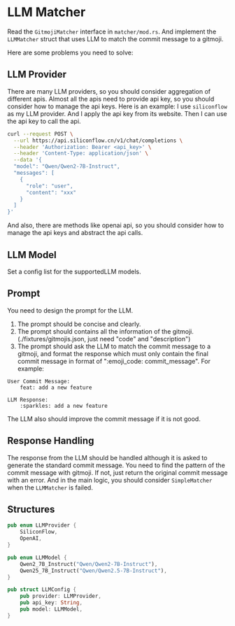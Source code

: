 # LLM Matcher

Read the `GitmojiMatcher` interface in `matcher/mod.rs`.
And implement the `LLMMatcher` struct that uses LLM to match the commit message to a gitmoji.

Here are some problems you need to solve:

## LLM Provider
There are many LLM providers, so you should consider aggregation of different apis.
Almost all the apis need to provide api key, so you should consider how to manage the api keys.
Here is an example:
I use `siliconflow` as my LLM provider. And I apply the api key from its website.
Then I can use the api key to call the api.
```bash
curl --request POST \
  --url https://api.siliconflow.cn/v1/chat/completions \
  --header 'Authorization: Bearer <api_key>' \
  --header 'Content-Type: application/json' \
  --data '{
  "model": "Qwen/Qwen2-7B-Instruct",
  "messages": [
    {
      "role": "user",
      "content": "xxx"
    }
  ]
}'
```
And also, there are methods like openai api, so you should consider how to manage the api keys and abstract the api calls.

## LLM Model
Set a config list for the supportedLLM models.

## Prompt
You need to design the prompt for the LLM.
1. The prompt should be concise and clearly.
2. The prompt should contains all the information of the gitmoji.(./fixtures/gitmojis.json, just need "code" and "description")
3. The prompt should ask the LLM to match the commit message to a gitmoji, and format the response which must only contain the final
commit message in format of ":emoji_code: commit_message". For example:
```
User Commit Message:
    feat: add a new feature

LLM Response:
    :sparkles: add a new feature
```
The LLM also should improve the commit message if it is not good.

## Response Handling
The response from the LLM should be handled although it is asked to generate the standard commit message.
You need to find the pattern of the commit message with gitmoji. If not, just return the original commit message with an error.
And in the main logic, you should consider `SimpleMatcher` when the `LLMMatcher` is failed.

## Structures
```rust
pub enum LLMProvider {
    SiliconFlow,
    OpenAI,
}

pub enum LLMModel {
    Qwen2_7B_Instruct("Qwen/Qwen2-7B-Instruct"),
    Qwen25_7B_Instruct("Qwen/Qwen2.5-7B-Instruct"),
}

pub struct LLMConfig {
    pub provider: LLMProvider,
    pub api_key: String,
    pub model: LLMModel,
}

```
